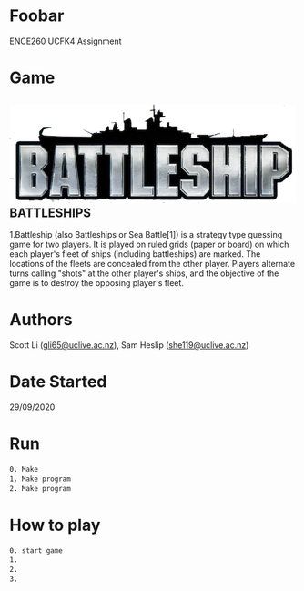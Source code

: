 # Foobar
ENCE260 UCFK4 Assignment

# Game
## ![Battleships Logo](resources/logo.png) BATTLESHIPS
1.Battleship (also Battleships or Sea Battle[1]) is a strategy type guessing    game for two players. It is played on ruled grids (paper or board) on which each player's fleet of ships (including battleships) are marked. The locations of the fleets are concealed from the other player. Players alternate turns calling "shots" at the other player's ships, and the objective of the game is to destroy the opposing player's fleet.



# Authors
Scott Li (gli65@uclive.ac.nz), Sam Heslip (she119@uclive.ac.nz)

# Date Started
29/09/2020

# Run
```Bash
0. Make
1. Make program
2. Make program
```
# How to play
```Bash
0. start game
1. 
2. 
3. 
```
